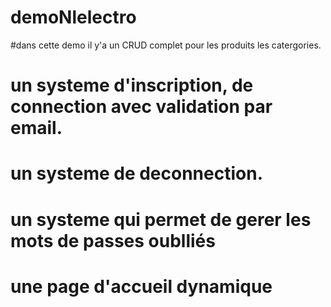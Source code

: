 # demoNlelectro

#dans cette  demo il y'a un CRUD complet pour les produits les catergories.
#  un systeme d'inscription, de connection avec validation par email.
#  un systeme de  deconnection.
# un systeme qui permet de gerer les mots de passes oublliés
# une page d'accueil dynamique 
